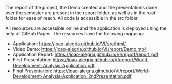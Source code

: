 The report of the project, the Demo created and the presentations done over the semester are present in the report folder, as well as in the root folder for ease of reach.
All code is accessible in the src folder.

All resources are accessible online and the application is deployed using the help of GitHub Pages.
The resources have the following mapping:  
* Application: https://joao-alegria.github.io/VI/src/html/
* Video Demo: https://joao-alegria.github.io/VI/report/Demo.mp4 
* Application Report: https://joao-alegria.github.io/VI/report/report.pdf
* First Presentation: https://joao-alegria.github.io/VI/report/World-Development-Analysis-Application.pdf
* Final Presentation: https://joao-alegria.github.io/VI/report/World-Development-Analysis-Application_2ndPresentation.pdf
